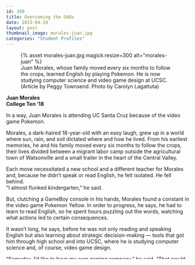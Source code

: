 ```yaml
---
id: 349
title: Overcoming the Odds
date: 2013-04-29
layout: post
thumbnail_image: morales-juan.jpg
categories: "Student Profiles"
---
```

<figure class="inline-image right">
{% asset morales-juan.jpg magick:resize=300 alt="morales-juan" %}<figcaption>Juan Morales, whose family moved every six months to follow the crops, learned English by playing Pokemon. He is now studying computer science and video game design at UCSC. (Article by Peggy Townsend. Photo by Carolyn Lagattuta)</figcaption></figure>

**Juan Morales**  
 **College Ten ’18**

In a way, Juan Morales is attending UC Santa Cruz because of the video game Pokemon.

Morales, a dark-haired 18-year-old with an easy laugh, grew up in a world where sun, rain, and soil dictated where and how he lived. From his earliest memories, he and his family moved every six months to follow the crops, their lives divided between a migrant labor camp outside the agricultural town of Watsonville and a small trailer in the heart of the Central Valley.

Each move necessitated a new school and a different teacher for Morales and, because he didn&#8217;t speak or read English, he felt isolated. He fell behind.  
&#8220;I almost flunked kindergarten,&#8221; he said.

But, clutching a GameBoy console in his hands, Morales found a constant in the video game Pokemon Yellow. In order to progress, he says, he had to learn to read English, so he spent hours puzzling out the words, watching what actions led to certain consequences.

It wasn&#8217;t long, he says, before he was not only reading and speaking English but also learning about strategic decision-making — tools that got him through high school and into UCSC, where he is studying computer science and, of course, video game design.

&#8220;Someday, I&#8217;d like to have my own gaming company,&#8221; he said. &#8220;That would be amazing.&#8221;

Morales, who lives at College 10, remembers the cramped, two-room apartment at the migrant labor camp, where his parents slept in one room and he and his brother slept in the other. He remembers the small preschool, the basketball court, the gang wannabes who hung outside the wood-frame bungalows

But it was the summer his father — who never went to school past third grade — took him into the fields that Morales remembers most. Morales spent the summer picking raspberries.

&#8220;I said, &#8216;Nope, this is really crazy work,'&#8221; said Morales. &#8220;I decided I was going to go to school and not end up like this.&#8221;

He pushed himself in his classes, watching kids he knew drop out as they grew older. His parents pushed him, too.

&#8220;I wouldn&#8217;t be where I am today without them,&#8221; he said.

While other guys were drawn to gang life, Morales hung out with kids like himself.

One year, they joined a program called Guitars not Guns. After eight weeks of music lessons, he said, they were awarded free guitars and spent all their time trying to form their own band, while others got in trouble or went to jail.

&#8220;I guess everyone makes their decisions,&#8221; he said — just as in the video game he used to play. &#8220;Our little-kid thoughts kept us sane. We were going to go to school and get a better life.&#8221;

At UCSC, Morales has joined MEChA, and is part of Orale, a program designed to introduce Latino and Latina students to the UC college experience. He also connected with a group headed by graduate student Lisa Banks that is developing an immersive and interactive art video game titled SLUG!OUYA. He received a renewable $3,000 Alumni Association Scholarship.

He chuckles when asked if he had a hard time adjusting to college life.

&#8220;I saw a bunch of people moving in and being all worked up about leaving home,&#8221; Morales said. &#8220;I&#8217;ve done it every year, twice a year, for my whole life. I just unpacked.&#8221;
